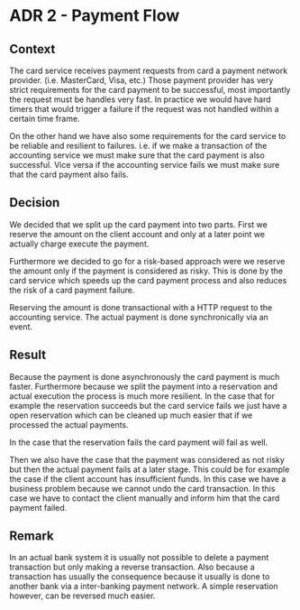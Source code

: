 # ADR 2 - Payment Flow

## Context

The card service receives payment requests from card a payment network provider. (i.e. MasterCard, Visa, etc.) Those payment provider has very strict requirements for the card payment to be successful, most importantly the request must be handles very fast. In practice we would have hard timers that would trigger a failure if the request was not handled within a certain time frame.

On the other hand we have also some requirements for the card service to be reliable and resilient to failures. i.e. if we make a transaction of the accounting service we must make sure that the card payment is also successful. Vice versa if the accounting service fails we must make sure that the card payment also fails.

## Decision

We decided that we split up the card payment into two parts. First we reserve the amount on the client account and only at a later point we actually charge execute the payment.

Furthermore we decided to go for a risk-based approach were we reserve the amount only if the payment is considered as risky. This is done by the card service which speeds up the card payment process and also reduces the risk of a card payment failure.

Reserving the amount is done transactional with a HTTP request to the accounting service. The actual payment is done synchronically via an event.

## Result

Because the payment is done asynchronously the card payment is much faster. Furthermore because we split the payment into a reservation and actual execution the process is much more resilient. In the case that for example the reservation succeeds but the card service fails we just have a open reservation which can be cleaned up much easier that if we processed the actual payments.

In the case that the reservation fails the card payment will fail as well.

Then we also have the case that the payment was considered as not risky but then the actual payment fails at a later stage. This could be for example the case if the client account has insufficient funds. In this case we have a business problem because we cannot undo the card transaction. In this case we have to contact the client manually and inform him that the card payment failed.

## Remark

In an actual bank system it is usually not possible to delete a payment transaction but only making a reverse transaction. Also because a transaction has usually the consequence because it usually is done to another bank via a inter-banking payment network. A simple reservation however, can be reversed much easier.
